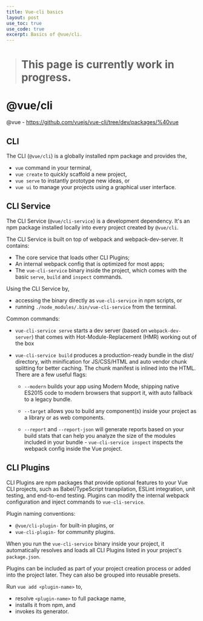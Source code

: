 ```yaml
---
title: Vue-cli basics
layout: post
use_toc: true
use_code: true
excerpt: Basics of @vue/cli.
---
```


> # This page is currently work in progress.

# @vue/cli

@vue - https://github.com/vuejs/vue-cli/tree/dev/packages/%40vue

## CLI

The CLI (`@vue/cli`) is a globally installed npm package and provides the, 
 - `vue` command in your terminal,
 - `vue create` to quickly scaffold a new project,
 - `vue serve` to instantly prototype new ideas, or
 - `vue ui` to manage your projects using a graphical user interface.

## CLI Service

The CLI Service (`@vue/cli-service`) is a development dependency. It's an npm package installed locally into every project created by `@vue/cli`.

The CLI Service is built on top of webpack and webpack-dev-server. It contains:
  - The core service that loads other CLI Plugins;
  - An internal webpack config that is optimized for most apps;
  - The `vue-cli-service` binary inside the project, which comes with the basic `serve`, `build` and `inspect` commands.

  Using the CLI Service by, 
   - accessing the binary directly as `vue-cli-service` in npm scripts, or 
   - running `./node_modules/.bin/vue-cli-service` from the terminal.

  Common commands: 
   - `vue-cli-service serve` starts a dev server (based on `webpack-dev-server`) that comes with Hot-Module-Replacement (HMR) working out of the box
   - `vue-cli-service build` produces a production-ready bundle in the dist/ directory, with minification for JS/CSS/HTML and auto vendor chunk splitting for better caching. The chunk manifest is inlined into the HTML. There are a few useful flags:

      - `--modern` builds your app using Modern Mode, shipping native ES2015 code to modern browsers that support it, with auto fallback to a legacy bundle.

      - `--target` allows you to build any component(s) inside your project as a library or as web components.

      - `--report` and `--report-json` will generate reports based on your build stats that can help you analyze the size of the modules included in your bundle
    - `vue-cli-service inspect` inspects the webpack config inside the Vue project.

## CLI Plugins

CLI Plugins are npm packages that provide optional features to your Vue CLI projects, such as Babel/TypeScript transpilation, ESLint integration, unit testing, and end-to-end testing. Plugins can modify the internal webpack configuration and inject commands to `vue-cli-service`.

Plugin naming conventions: 
 - `@vue/cli-plugin-` for built-in plugins, or 
 - `vue-cli-plugin-` for community plugins.

When you run the `vue-cli-service` binary inside your project, it automatically resolves and loads all CLI Plugins listed in your project's `package.json`.

Plugins can be included as part of your project creation process or added into the project later. They can also be grouped into reusable presets.

Run `vue add <plugin-name>` to, 
 - resolve `<plugin-name>` to full package name, 
 - installs it from npm, and 
 - invokes its generator. 